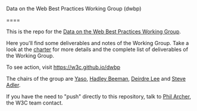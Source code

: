 Data on the Web Best Practices Working Group (dwbp) 

====

This is the repo for the <a href="http://www.w3.org/2013/dwbp/">Data on the Web Best Practices Working Group</a>.

Here you'll find some deliverables and notes of the Working Group. Take a look at the <a href="http://www.w3.org/2013/05/odbp-charter">charter</a> for more details and the complete list of deliverables of the Working Group. 

To see action, visit https://w3c.github.io/dwbp

The chairs of the group are <a href="https://github.com/yaso">Yaso</a>, <a href="http://uk.linkedin.com/in/hadleybeeman">Hadley Beeman</a>, 
<a href="http://https://www.deri.ie/users/deirdre-lee"> Deirdre Lee</a> and <a href="http://ibmdatamag.com/author/sadler/">Steve Adler</a>. 

If you have the need to "push" directly to this repository, talk to <a href="http://philarcher.org/">Phil Archer</a>, the W3C team contact.   
